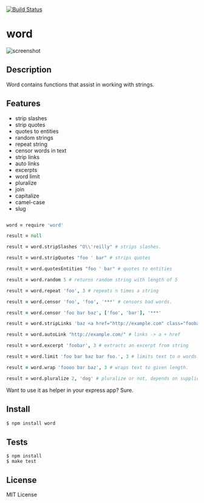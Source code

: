 [![Build Status](https://secure.travis-ci.org/vesln/word.png)](http://travis-ci.org/vesln/word)

# word

![screenshot](http://img545.imageshack.us/img545/3503/wordlogo.png)

## Description

Word contains functions that assist in working with strings.

## Features

- strip slashes
- strip quotes
- quotes to entities
- random strings
- repeat string
- censor words in text
- strip links
- auto links
- excerpts
- word limit
- pluralize
- join
- capitalize
- camel-case
- slug

```coffeescript

word = require 'word'

result = null

result = word.stripSlashes "O\\'reilly" # strips slashes.

result = word.stripQuotes "foo ' bar" # strips quotes

result = word.quotesEntities "foo ' bar" # quotes to entities

result = word.random 5 # returns random string with length of 5

result = word.repeat 'foo', 3 # repeats n times a string

result = word.censor 'foo', 'foo', '***' # censors bad words.

result = word.censor 'foo bar baz', ['foo', 'bar'], '***'

result = word.stripLinks 'baz <a href="http://example.com" class="foobar">Foo</a>' # strips links

result = word.autoLink "http://example.com/" # links -> a + href

result = word.excerpt 'foobar', 3 # extracts an excerpt from string

result = word.limit 'foo bar baz bar foo.', 3 # limits text to n words.

result = word.wrap 'foooo bar baz', 3 # wraps text to given length.

result = word.pluralize 2, 'dog' # pluralize or not, depends on supplied count.

```

Want to use it as helper in your express app? Sure.

## Install

```bash
$ npm install word
```

## Tests

```
$ npm install
$ make test
```

## License

MIT License
